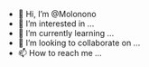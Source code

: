 - 👋 Hi, I’m @Molonono
- 👀 I’m interested in ...
- 🌱 I’m currently learning ...
- 💞️ I’m looking to collaborate on ...
- 📫 How to reach me ...

<!---
Molonono/Molonono is a ✨ special ✨ repository because its `README.md` (this file) appears on your GitHub profile.
You can click the Preview link to take a look at your changes.
--->
